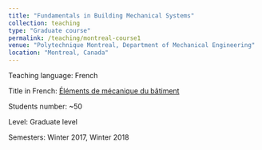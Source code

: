 ```yaml
---
title: "Fundamentals in Building Mechanical Systems"
collection: teaching
type: "Graduate course"
permalink: /teaching/montreal-course1
venue: "Polytechnique Montreal, Department of Mechanical Engineering"
location: "Montreal, Canada"
---
```


Teaching language: French

Title in French: [Éléments de mécanique du bâtiment](https://www.polymtl.ca/etudes/cours/elements-de-mecanique-du-batiment)

Students number: ~50

Level: Graduate level

Semesters: Winter 2017, Winter 2018
